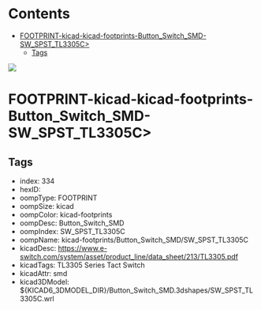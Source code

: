 



Contents
========

* [FOOTPRINT-kicad-kicad-footprints-Button_Switch_SMD-SW_SPST_TL3305C>](#footprint-kicad-kicad-footprints-button_switch_smd-sw_spst_tl3305c)
	* [Tags](#tags)
  
![][im]
# FOOTPRINT-kicad-kicad-footprints-Button_Switch_SMD-SW_SPST_TL3305C>

## Tags

- index: 334
- hexID: 
- oompType: FOOTPRINT
- oompSize: kicad
- oompColor: kicad-footprints
- oompDesc: Button_Switch_SMD
- oompIndex: SW_SPST_TL3305C
- oompName: kicad-footprints/Button_Switch_SMD/SW_SPST_TL3305C
- kicadDesc: https://www.e-switch.com/system/asset/product_line/data_sheet/213/TL3305.pdf
- kicadTags: TL3305 Series Tact Switch
- kicadAttr: smd
- kicad3DModel: ${KICAD6_3DMODEL_DIR}/Button_Switch_SMD.3dshapes/SW_SPST_TL3305C.wrl



[im]: image.png
